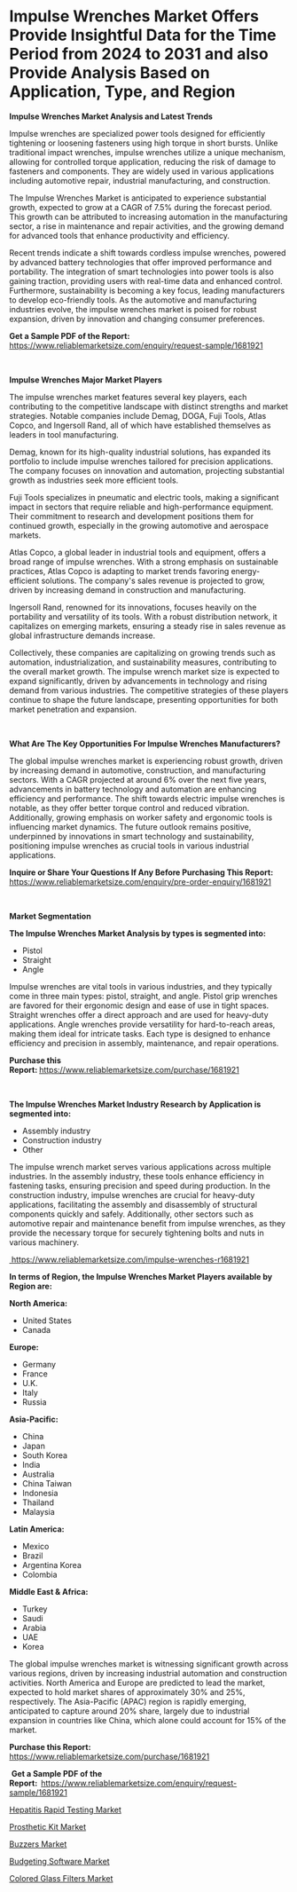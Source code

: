 <p><h1>Impulse Wrenches Market Offers Provide Insightful Data for the Time Period from 2024 to 2031 and also Provide Analysis Based on Application, Type, and Region</h1></p><p><strong>Impulse Wrenches Market Analysis and Latest Trends</strong></p>
<p><p>Impulse wrenches are specialized power tools designed for efficiently tightening or loosening fasteners using high torque in short bursts. Unlike traditional impact wrenches, impulse wrenches utilize a unique mechanism, allowing for controlled torque application, reducing the risk of damage to fasteners and components. They are widely used in various applications including automotive repair, industrial manufacturing, and construction.</p><p>The Impulse Wrenches Market is anticipated to experience substantial growth, expected to grow at a CAGR of 7.5% during the forecast period. This growth can be attributed to increasing automation in the manufacturing sector, a rise in maintenance and repair activities, and the growing demand for advanced tools that enhance productivity and efficiency. </p><p>Recent trends indicate a shift towards cordless impulse wrenches, powered by advanced battery technologies that offer improved performance and portability. The integration of smart technologies into power tools is also gaining traction, providing users with real-time data and enhanced control. Furthermore, sustainability is becoming a key focus, leading manufacturers to develop eco-friendly tools. As the automotive and manufacturing industries evolve, the impulse wrenches market is poised for robust expansion, driven by innovation and changing consumer preferences.</p></p>
<p><strong>Get a Sample PDF of the Report:&nbsp;</strong> <a href="https://www.reliablemarketsize.com/enquiry/request-sample/1681921?utm_campaign=1173&utm_medium=2&utm_source=Github&utm_content=ia&utm_term=01102024&utm_id=impulse-wrenches">https://www.reliablemarketsize.com/enquiry/request-sample/1681921</a></p>
<p>&nbsp;</p>
<p><strong>Impulse Wrenches Major Market Players</strong></p>
<p><p>The impulse wrenches market features several key players, each contributing to the competitive landscape with distinct strengths and market strategies. Notable companies include Demag, DOGA, Fuji Tools, Atlas Copco, and Ingersoll Rand, all of which have established themselves as leaders in tool manufacturing.</p><p>Demag, known for its high-quality industrial solutions, has expanded its portfolio to include impulse wrenches tailored for precision applications. The company focuses on innovation and automation, projecting substantial growth as industries seek more efficient tools.</p><p>Fuji Tools specializes in pneumatic and electric tools, making a significant impact in sectors that require reliable and high-performance equipment. Their commitment to research and development positions them for continued growth, especially in the growing automotive and aerospace markets.</p><p>Atlas Copco, a global leader in industrial tools and equipment, offers a broad range of impulse wrenches. With a strong emphasis on sustainable practices, Atlas Copco is adapting to market trends favoring energy-efficient solutions. The company's sales revenue is projected to grow, driven by increasing demand in construction and manufacturing.</p><p>Ingersoll Rand, renowned for its innovations, focuses heavily on the portability and versatility of its tools. With a robust distribution network, it capitalizes on emerging markets, ensuring a steady rise in sales revenue as global infrastructure demands increase.</p><p>Collectively, these companies are capitalizing on growing trends such as automation, industrialization, and sustainability measures, contributing to the overall market growth. The impulse wrench market size is expected to expand significantly, driven by advancements in technology and rising demand from various industries. The competitive strategies of these players continue to shape the future landscape, presenting opportunities for both market penetration and expansion.</p></p>
<p>&nbsp;</p>
<p><strong>What Are The Key Opportunities For Impulse Wrenches Manufacturers?</strong></p>
<p><p>The global impulse wrenches market is experiencing robust growth, driven by increasing demand in automotive, construction, and manufacturing sectors. With a CAGR projected at around 6% over the next five years, advancements in battery technology and automation are enhancing efficiency and performance. The shift towards electric impulse wrenches is notable, as they offer better torque control and reduced vibration. Additionally, growing emphasis on worker safety and ergonomic tools is influencing market dynamics. The future outlook remains positive, underpinned by innovations in smart technology and sustainability, positioning impulse wrenches as crucial tools in various industrial applications.</p></p>
<p><strong>Inquire or Share Your Questions If Any Before Purchasing This Report:</strong> <a href="https://www.reliablemarketsize.com/enquiry/pre-order-enquiry/1681921?utm_campaign=1173&utm_medium=2&utm_source=Github&utm_content=ia&utm_term=01102024&utm_id=impulse-wrenches">https://www.reliablemarketsize.com/enquiry/pre-order-enquiry/1681921</a></p>
<p>&nbsp;</p>
<p><strong>Market Segmentation</strong></p>
<p><strong>The Impulse Wrenches Market Analysis by types is segmented into:</strong></p>
<p><ul><li>Pistol</li><li>Straight</li><li>Angle</li></ul></p>
<p><p>Impulse wrenches are vital tools in various industries, and they typically come in three main types: pistol, straight, and angle. Pistol grip wrenches are favored for their ergonomic design and ease of use in tight spaces. Straight wrenches offer a direct approach and are used for heavy-duty applications. Angle wrenches provide versatility for hard-to-reach areas, making them ideal for intricate tasks. Each type is designed to enhance efficiency and precision in assembly, maintenance, and repair operations.</p></p>
<p><strong>Purchase this Report:&nbsp;</strong><a href="https://www.reliablemarketsize.com/purchase/1681921?utm_campaign=1173&utm_medium=2&utm_source=Github&utm_content=ia&utm_term=01102024&utm_id=impulse-wrenches">https://www.reliablemarketsize.com/purchase/1681921</a></p>
<p>&nbsp;</p>
<p><strong>The Impulse Wrenches Market Industry Research by Application is segmented into:</strong></p>
<p><ul><li>Assembly industry</li><li>Construction industry</li><li>Other</li></ul></p>
<p><p>The impulse wrench market serves various applications across multiple industries. In the assembly industry, these tools enhance efficiency in fastening tasks, ensuring precision and speed during production. In the construction industry, impulse wrenches are crucial for heavy-duty applications, facilitating the assembly and disassembly of structural components quickly and safely. Additionally, other sectors such as automotive repair and maintenance benefit from impulse wrenches, as they provide the necessary torque for securely tightening bolts and nuts in various machinery.</p></p>
<p><a href="https://www.reliablemarketsize.com/impulse-wrenches-r1681921?utm_campaign=1173&utm_medium=2&utm_source=Github&utm_content=ia&utm_term=01102024&utm_id=impulse-wrenches">&nbsp;https://www.reliablemarketsize.com/impulse-wrenches-r1681921</a></p>
<p><strong>In terms of Region, the Impulse Wrenches Market Players available by Region are:</strong></p>
<p>
    <p> <strong> North America: </strong>
        <ul>
            <li>United States</li>
            <li>Canada</li>
        </ul>
        </p> 
    <p> <strong> Europe: </strong>
        <ul>
            <li>Germany</li>
            <li>France</li>
            <li>U.K.</li>
            <li>Italy</li>
            <li>Russia</li>
        </ul>
        </p> 
    <p> <strong> Asia-Pacific: </strong>
        <ul>
            <li>China</li>
            <li>Japan</li>
            <li>South Korea</li>
            <li>India</li>
            <li>Australia</li>
            <li>China Taiwan</li>
            <li>Indonesia</li>
            <li>Thailand</li>
            <li>Malaysia</li>
        </ul>
        </p> 
    <p> <strong> Latin America: </strong>
        <ul>
            <li>Mexico</li>
            <li>Brazil</li>
            <li>Argentina Korea</li>
            <li>Colombia</li>
        </ul>
        </p> 
    <p> <strong> Middle East & Africa: </strong>
        <ul>
            <li>Turkey</li>
            <li>Saudi</li>
            <li>Arabia</li>
            <li>UAE</li>
            <li>Korea</li>
        </ul>
    </p>
    </p>
<p><p>The global impulse wrenches market is witnessing significant growth across various regions, driven by increasing industrial automation and construction activities. North America and Europe are predicted to lead the market, expected to hold market shares of approximately 30% and 25%, respectively. The Asia-Pacific (APAC) region is rapidly emerging, anticipated to capture around 20% share, largely due to industrial expansion in countries like China, which alone could account for 15% of the market.</p></p>
<p><strong>Purchase this Report: </strong><a href="https://www.reliablemarketsize.com/purchase/1681921?utm_campaign=1173&utm_medium=2&utm_source=Github&utm_content=ia&utm_term=01102024&utm_id=impulse-wrenches">https://www.reliablemarketsize.com/purchase/1681921</a></p>
<p>&nbsp;<strong>Get a Sample PDF of the Report:&nbsp;&nbsp;</strong><a href="https://www.reliablemarketsize.com/enquiry/request-sample/1681921?utm_campaign=1173&utm_medium=2&utm_source=Github&utm_content=ia&utm_term=01102024&utm_id=impulse-wrenches">https://www.reliablemarketsize.com/enquiry/request-sample/1681921</a></p>
<p><strong></strong></p>
<p><p><a href="https://www.linkedin.com/pulse/market-insights-global-hepatitis-rapid-testing-forecast-yup6e?utm_campaign=1173&utm_medium=2&utm_source=Github&utm_content=ia&utm_term=01102024&utm_id=impulse-wrenches">Hepatitis Rapid Testing Market</a></p><p><a href="https://www.linkedin.com/pulse/prosthetic-kit-market-evolution-global-trends-regional-gbq6e?utm_campaign=1173&utm_medium=2&utm_source=Github&utm_content=ia&utm_term=01102024&utm_id=impulse-wrenches">Prosthetic Kit Market</a></p><p><a href="https://github.com/RoccoManning/Market-Research-Report-List-7/blob/main/buzzers-market.md?utm_campaign=1173&utm_medium=2&utm_source=Github&utm_content=ia&utm_term=01102024&utm_id=impulse-wrenches">Buzzers Market</a></p><p><a href="https://github.com/AnamariaOsmani252/Market-Research-Report-List-1/blob/main/budgeting-software-market.md?utm_campaign=1173&utm_medium=2&utm_source=Github&utm_content=ia&utm_term=01102024&utm_id=impulse-wrenches">Budgeting Software Market</a></p><p><a href="https://issuu.com/reportprime-2/docs/colored-glass-filters-market-size-2_5692204873c747?utm_campaign=1173&utm_medium=2&utm_source=Github&utm_content=ia&utm_term=01102024&utm_id=impulse-wrenches">Colored Glass Filters Market</a></p></p>